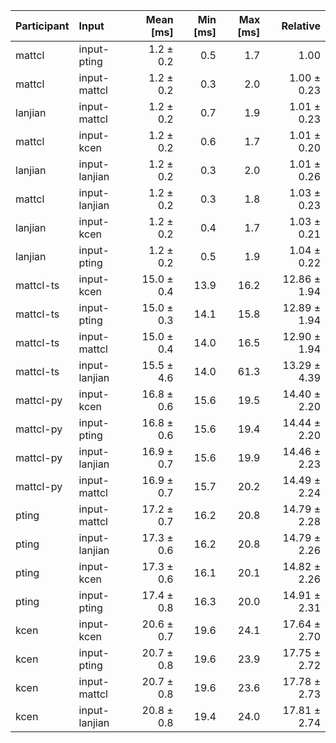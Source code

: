 | Participant | Input | Mean [ms] | Min [ms] | Max [ms] | Relative |
|:---|:---|---:|---:|---:|---:|
| mattcl | input-pting | 1.2 ± 0.2 | 0.5 | 1.7 | 1.00 |
| mattcl | input-mattcl | 1.2 ± 0.2 | 0.3 | 2.0 | 1.00 ± 0.23 |
| lanjian | input-mattcl | 1.2 ± 0.2 | 0.7 | 1.9 | 1.01 ± 0.23 |
| mattcl | input-kcen | 1.2 ± 0.2 | 0.6 | 1.7 | 1.01 ± 0.20 |
| lanjian | input-lanjian | 1.2 ± 0.2 | 0.3 | 2.0 | 1.01 ± 0.26 |
| mattcl | input-lanjian | 1.2 ± 0.2 | 0.3 | 1.8 | 1.03 ± 0.23 |
| lanjian | input-kcen | 1.2 ± 0.2 | 0.4 | 1.7 | 1.03 ± 0.21 |
| lanjian | input-pting | 1.2 ± 0.2 | 0.5 | 1.9 | 1.04 ± 0.22 |
| mattcl-ts | input-kcen | 15.0 ± 0.4 | 13.9 | 16.2 | 12.86 ± 1.94 |
| mattcl-ts | input-pting | 15.0 ± 0.3 | 14.1 | 15.8 | 12.89 ± 1.94 |
| mattcl-ts | input-mattcl | 15.0 ± 0.4 | 14.0 | 16.5 | 12.90 ± 1.94 |
| mattcl-ts | input-lanjian | 15.5 ± 4.6 | 14.0 | 61.3 | 13.29 ± 4.39 |
| mattcl-py | input-kcen | 16.8 ± 0.6 | 15.6 | 19.5 | 14.40 ± 2.20 |
| mattcl-py | input-pting | 16.8 ± 0.6 | 15.6 | 19.4 | 14.44 ± 2.20 |
| mattcl-py | input-lanjian | 16.9 ± 0.7 | 15.6 | 19.9 | 14.46 ± 2.23 |
| mattcl-py | input-mattcl | 16.9 ± 0.7 | 15.7 | 20.2 | 14.49 ± 2.24 |
| pting | input-mattcl | 17.2 ± 0.7 | 16.2 | 20.8 | 14.79 ± 2.28 |
| pting | input-lanjian | 17.3 ± 0.6 | 16.2 | 20.8 | 14.79 ± 2.26 |
| pting | input-kcen | 17.3 ± 0.6 | 16.1 | 20.1 | 14.82 ± 2.26 |
| pting | input-pting | 17.4 ± 0.8 | 16.3 | 20.0 | 14.91 ± 2.31 |
| kcen | input-kcen | 20.6 ± 0.7 | 19.6 | 24.1 | 17.64 ± 2.70 |
| kcen | input-pting | 20.7 ± 0.8 | 19.6 | 23.9 | 17.75 ± 2.72 |
| kcen | input-mattcl | 20.7 ± 0.8 | 19.6 | 23.6 | 17.78 ± 2.73 |
| kcen | input-lanjian | 20.8 ± 0.8 | 19.4 | 24.0 | 17.81 ± 2.74 |

